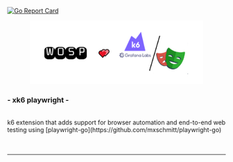 [![Go Report Card](https://goreportcard.com/badge/github.com/nicholasvuono/xk6-playwright)](https://goreportcard.com/badge/github.com/nicholasvuono/xk6-playwright)
<br>
<p align="center">
   <img src="images/xk6_logo.PNG" width="400" alt="pdq"/><br>
   <h3>- xk6 playwright -</h3><br>
   k6 extension that adds support for browser automation and end-to-end web testing using  [playwright-go](https://github.com/mxschmitt/playwright-go)<br><br><br>
</p>

- - - -
